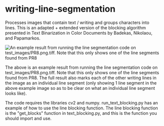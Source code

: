 # writing-line-segmentation
Processes images that contain text / writing and groups characters into lines. This is an adapted + extended version of the blocking algorithm presented in Text Binarization in Color Documents by Badekas, Nikolaou, and Papamarkos.

![An example result from running the line segmentation code on test_images/PR8.png.tiff. Note that this
only shows one of the line segments found from PR8](https://github.com/davidxc/writing-line-segmentation/blob/master/line_segment_images/line_segment_example_result_PR8.png)

The above is an example result from running the line segmentation code on test_images/PR8.png.tiff. Note that this only shows one of the line segments found from PR8. The full result also marks each of the other writing lines in the image as an individual line segment (only showing 1 line segment in the above example image so as to be clear on what an individual line segment looks like).

The code requires the libraries cv2 and numpy. run_text_blocking.py has an example of how to use the line blocking function. The line blocking function is the "get_blocks" function in text_blocking.py, and this is the function you should import and use.
